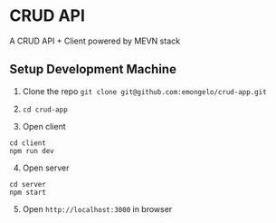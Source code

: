 # CRUD API
A CRUD API + Client powered by MEVN stack

## Setup Development Machine
1. Clone the repo `git clone git@github.com:emongelo/crud-app.git`

2. `cd crud-app`

3. Open client
```
cd client
npm run dev
```

4. Open server
```
cd server
npm start
```

5. Open `http://localhost:3000` in browser
